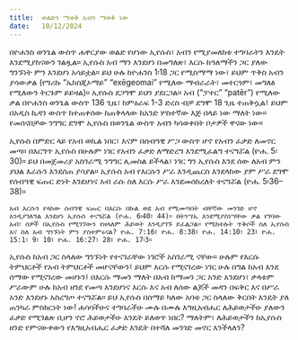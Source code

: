 ```yaml
---
title:  ወልድን ማወቅ አብን ማወቅ ነው
date:   10/12/2024
---
```



በዮሐንስ ወንጌል ውስጥ ሐዋርያው ወልድ የሆነው ኢየሱስ፣ አብን የሚያመለክቱ ተግባራትን እንዴት እንደሚያከናውን ገልጿል። ኢየሱስ አብ ማን እንደሆነ በመግለጽ፣ እርሱ ከዓለማችን ጋር ያለው ግንኙነት ምን እንደሆነ አሳይቷል። ይህ ሁሉ ከዮሐንስ 1፡18 ጋር የሚስማማ ነው፣ ይህም ጥቅስ አብን ያሳውቃል (የግሪኩ “ኤክስጂኦማይ” “exēgeomai” የሚለው ማብራራት፣ መተርጎም፣ መግለፅ የሚለውን ትርጉም ይይዛል)። ኢየሱስ ደጋግሞ ይህን ያደርጋል። አብ (“ፓተር” “patēr”) የሚለው ቃል በዮሐንስ ወንጌል ውስጥ 136 ጊዜ፣ ከምዕራፍ 1-3 ድረስ ብቻ ደግሞ 18 ጊዜ ተጠቅሷል፤ ይህም በአዲስ ኪዳን ውስጥ ከተጠቀሰው ከጠቅላላው ከአንድ ሦስተኛው እጅ በላይ ነው ማለት ነው። የመሰናበቻው ንግግር ደግሞ ኢየሱስ በወንጌል ውስጥ አብን ካሳወቀበት ቦታዎች ዋናው ነው።

ኢየሱስ በምድር ላይ የአብ ወኪል ነበር፣ እናም በሰብዓዊ ሥጋ ውስጥ ሆኖ የአብን ፈቃድ ለመኖር መጣ። በእርግጥ ኢየሱስ በሁሉም ነገር የአብን ፈቃድ ለማድረግ እንደሚፈልግ ተናግሯል (ዮሐ. 5፡30)። ይህ በመጀመሪያ አስገራሚ ንግግር ሊመስል ይችላል፣ ነገር ግን ኢየሱስ እንደ ሰው ለአብ ምን ያህል እራሱን እንደሰጠ ያሳያል። ኢየሱስ አብ የእርሱን ሥራ እንዲጨርስ እንደላከው ያም ሥራ ደግሞ የሰብዓዊ ፍጡር ድነት እንደሆነና አብ ራሱ ስለ እርሱ ሥራ እንደመሰከረለት ተናግሯል (ዮሐ. 5፡36–38)።

`አብ እርሱን የላከው ሰብዓዊ ፍጡር በእርሱ በኩል ወደ አብ የሚመጣበት ብቸኛው መንገድ ሆኖ እንዲያገለግል እንደሆነ ኢየሱስ ተናግሯል (ዮሐ. 6፡40፣ 44)። በትንሣኤ እንደሚያስነሣቸው ቃል የገባው አብ፣ ሰዎች በኢየሱስ የሚገኘውን የዘላለም ሕይወት እንዲያገኙ ይፈልጋል። የሚከተሉት ጥቅሶች ስለ ኢየሱስ እና ስለ አብ ግንኙነት ምን ያስተምሩናል? ዮሐ. 7:16፤ ዮሐ. 8:38፤ ዮሐ. 14:10፣ 23፤ ዮሐ. 15:1፣ 9፣ 10፤ ዮሐ. 16:27፣ 28፤ ዮሐ. 17፡3።`

ኢየሱስ ከአብ ጋር ስላለው ግንኙነት የተናገራቸው ነገሮች አስገራሚ ናቸው። ሁሉም የእርሱ ትምህርቶች የአብ ትምህርቶች መሆናቸውን፤ ይህም እርሱ የሚናገረው ነገር ሁሉ በግል ከአብ እንደ ሰማው የሚናገረው መሆኑን፤ በእርሱ ማመን ማለት በአብ ከማመን ጋር አንድ እንደሆነ፣ ቃላቱም ሥራውም ሁሉ ከአብ ዘንደ የመጣ እንደሆነና እርሱ እና አብ ለሰው ልጆች መዳን በፍቅር እና በሥራ አንድ እንደሆኑ አስረግጦ ተናግሯል። ይህ ኢየሱስ በሰማይ ካለው አባቱ ጋር ስላለው ቅርበት እንዴት ያለ ጠንካራ ምስክርነት ነው! ሐሳባችሁና ተግባራችሁ ሙሉ በሙሉ እግዚአብሔር ለሕይወታችሁ ያለውን ፈቃድ የሚገልጽ ቢሆን ኖሮ ሕይወታችሁ እንዴት ይለወጥ ነበር? ማለትም፣ ለሕይወታችን ከኢየሱስ ዘንድ የምናውቀውን የእግዚአብሔር ፈቃድ እንዴት በተሻለ መንገድ መኖር እንችላለን?
